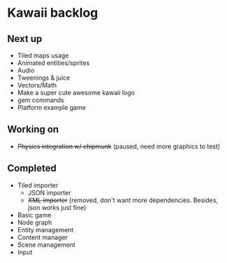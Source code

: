 # Kawaii backlog

## Next up
* Tiled maps usage
* Animated entities/sprites
* Audio
* Tweenings & juice
* Vectors/Math
* Make a super cute awesome kawaii logo
* gem commands
* Platform example game

## Working on
* <del>Physics integration w/ chipmunk</del> (paused, need more graphics to test)

## Completed
* Tiled importer
	* JSON importer
	* <del>XML importer</del> (removed, don't want more dependencies. Besides, json works just fine)
* Basic game
* Node graph
* Entity management
* Content manager
* Scene management
* Input